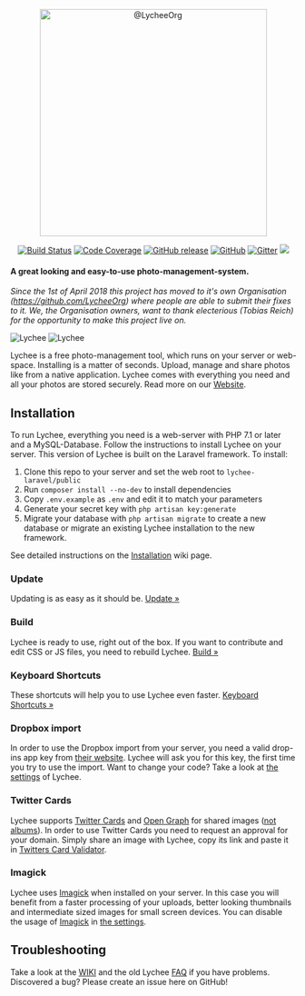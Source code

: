 <p align="center"><img src="https://raw.githubusercontent.com/LycheeOrg/Lychee-Laravel/master/Banner.png" width="400px" alt="@LycheeOrg"></p>

<p align="center">
<a href="https://travis-ci.com/LycheeOrg/Lychee-Laravel"><img src="https://travis-ci.com/LycheeOrg/Lychee-Laravel.svg?branch=master" alt="Build Status"></a>
<a href="https://codecov.io/gh/LycheeOrg/Lychee-Laravel"><img src="https://codecov.io/gh/LycheeOrg/Lychee-Laravel/branch/master/graph/badge.svg" alt="Code Coverage"></a>
<a href="https://github.com/LycheeOrg/Lychee-Laravel/releases"><img alt="GitHub release" src="https://img.shields.io/github/release-pre/LycheeOrg/Lychee-Laravel.svg"></a>
<a href="https://github.com/LycheeOrg/Lychee-Laravel/blob/master/LICENSE"><img alt="GitHub" src="https://img.shields.io/github/license/LycheeOrg/Lychee-Laravel.svg"></a>
<a href="https://gitter.im/LycheeOrg/Lobby"><img src="https://img.shields.io/gitter/room/LycheeOrg/Lobby.svg?logo=gitter" alt="Gitter"></a>
<a href="https://bestpractices.coreinfrastructure.org/projects/2855"><img src="https://bestpractices.coreinfrastructure.org/projects/2855/badge"></a>
</p>


#### A great looking and easy-to-use photo-management-system.

*Since the 1st of April 2018 this project has moved to it's own Organisation (https://github.com/LycheeOrg) where people are able to submit their fixes to it. We, the Organisation owners, want to thank electerious (Tobias Reich) for the opportunity to make this project live on.*

![Lychee](https://camo.githubusercontent.com/b9010f02c634219795950e034f511f4cf4af5c60/68747470733a2f2f732e656c6563746572696f75732e636f6d2f696d616765732f6c79636865652f312e6a706567)
![Lychee](https://camo.githubusercontent.com/5484591f0b15b6ba27d4845b292cc5d3a988b3b9/68747470733a2f2f732e656c6563746572696f75732e636f6d2f696d616765732f6c79636865652f322e6a706567)

Lychee is a free photo-management tool, which runs on your server or web-space. Installing is a matter of seconds. Upload, manage and share photos like from a native application. Lychee comes with everything you need and all your photos are stored securely. Read more on our [Website](https://LycheeOrg.github.io).

## Installation


To run Lychee, everything you need is a web-server with PHP 7.1 or later and a MySQL-Database. Follow the instructions to install Lychee on your server. This version of Lychee is built on the Laravel framework. To install:

1. Clone this repo to your server and set the web root to `lychee-laravel/public`
2. Run `composer install --no-dev` to install dependencies
3. Copy `.env.example` as `.env` and edit it to match your parameters
4. Generate your secret key with `php artisan key:generate`
5. Migrate your database with `php artisan migrate` to create a new database or migrate an existing Lychee installation to the new framework.

See detailed instructions on the [Installation](https://github.com/LycheeOrg/Lychee-Laravel/wiki/Install) wiki page.
<!--
## How to use

You can use Lychee right after the installation. Here are some advanced features to get the most out of it.
-->
<!-- ### Settings

Sign in and click the gear in the top left corner to change your settings. If you want to edit them manually: MySQL details are stored in `data/config.php`. Other options and hidden settings are stored directly in the database. [Settings &#187;](https://github.com/LycheeOrg/Lychee-Laravel/wiki/Settings) -->

### Update

Updating is as easy as it should be.  [Update &#187;](https://github.com/LycheeOrg/Lychee/wiki/Update)

### Build

Lychee is ready to use, right out of the box. If you want to contribute and edit CSS or JS files, you need to rebuild Lychee. [Build &#187;](https://github.com/LycheeOrg/Lychee/wiki/Build)

### Keyboard Shortcuts

These shortcuts will help you to use Lychee even faster. [Keyboard Shortcuts &#187;](https://github.com/LycheeOrg/Lychee/wiki/Keyboard%20Shortcuts)

### Dropbox import

In order to use the Dropbox import from your server, you need a valid drop-ins app key from [their website](https://www.dropbox.com/developers/apps/create). Lychee will ask you for this key, the first time you try to use the import. Want to change your code? Take a look at [the settings](https://github.com/LycheeOrg/Lychee/wiki/Settings) of Lychee.

### Twitter Cards

Lychee supports [Twitter Cards](https://dev.twitter.com/docs/cards) and [Open Graph](http://opengraphprotocol.org) for shared images ([not albums](https://github.com/electerious/Lychee/issues/384)). In order to use Twitter Cards you need to request an approval for your domain. Simply share an image with Lychee, copy its link and paste it in [Twitters Card Validator](https://dev.twitter.com/docs/cards/validation/validator).

### Imagick

Lychee uses [Imagick](https://www.imagemagick.org) when installed on your server. In this case you will benefit from a faster processing of your uploads, better looking thumbnails and intermediate sized images for small screen devices. You can disable the usage of [Imagick](https://www.imagemagick.org) in [the settings](https://github.com/LycheeOrg/Lychee/wiki/Settings).
<!--
### Docker

Browse the [Docker Hub Registry](https://hub.docker.com/r/) for various automated Lychee-Docker builds.
Various docker builds include :
- [LinuxServer.io build](https://hub.docker.com/r/linuxserver/lychee/)
- [ARMHF based Linuxserver.io build](https://hub.docker.com/r/lsioarmhf/lychee/)
-->
## Troubleshooting

Take a look at the [WIKI](https://github.com/LycheeOrg/Lychee-Laravel/wiki/) and the old Lychee [FAQ](https://github.com/LycheeOrg/Lychee/wiki/FAQ) if you have problems. Discovered a bug? Please create an issue here on GitHub!
